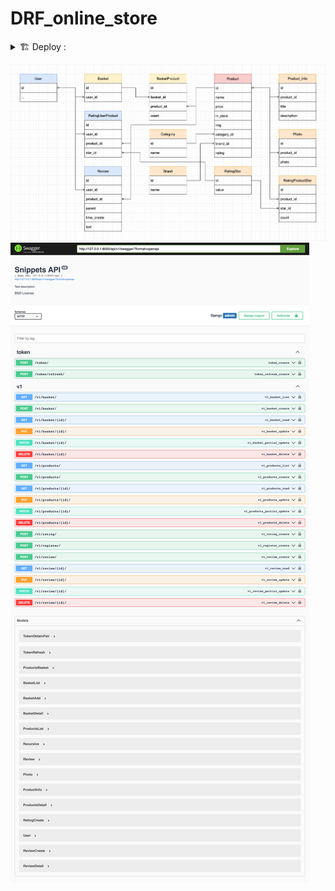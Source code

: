 # DRF_online_store

<details><summary>🏗 Deploy :</summary>
Prod

```commandline
docker-compose -f docker-compose.prod.yml up -d --build
docker-compose -f docker-compose.prod.yml exec web python src/manage.py makemigrations --noinput
docker-compose -f docker-compose.prod.yml exec web python src/manage.py migrate --noinput
docker-compose -f docker-compose.prod.yml exec web python src/manage.py collectstatic --no-input --clear
docker-compose -f docker-compose.prod.yml exec web python src/manage.py createsuperuser --noinput
```

Dev

```commandline
docker-compose up -d --build
docker-compose exec web python src/manage.py makemigrations --noinput
docker-compose exec web python src/manage.py migrate --noinput
docker-compose exec web python src/manage.py flush --no-input
docker-compose exec web python src/manage.py createsuperuser --noinput
```

</details>

![Image alt](https://github.com/Lioniys/DRF_online_store/raw/main/yreadme/online_store_db.png)
![Image alt](https://github.com/Lioniys/DRF_online_store/raw/main/yreadme/swagger.png)